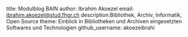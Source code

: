  title: Modulblog BAIN
 author: Ibrahim Akoezel
 email: ibrahim.akoezel@stud.fhgr.ch
 description:Bibliothek, Archiv, Informatik, Open Source
 theme: Einblick in Bibliotheken und Archiven eingesetzten Softwares und Technologien
 github_username: akoezeibrahi
